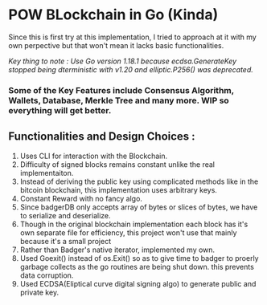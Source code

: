 # POW BLockchain in Go (Kinda) 
Since this is first try at this implementation, I tried to approach at it with my own perpective but that won't mean it lacks basic functionalities.

*Key thing to note : Use Go version 1.18.1 because ecdsa.GenerateKey stopped being dterministic with v1.20 and elliptic.P256() was deprecated.*
### Some of the Key Features include Consensus Algorithm, Wallets, Database, Merkle Tree and many more. WIP so everything will get better.

## Functionalities and Design Choices : 
1. Uses CLI for interaction with the Blockchain.
2. Difficulty of signed blocks remains constant unlike the real implementaiton.
3. Instead of deriving the public key using complicated methods like in the bitcoin blockchain, this implementation uses arbitrary keys.
4. Constant Reward with no fancy algo.
5. Since badgerDB only accepts array of bytes or slices of bytes, we have to serialize and deserialize.
6. Though in the original blockchain implementation each block has it's own separate file for efficiency, this project won't use that mainly because it's a small project
7. Rather than Badger's native iterator, implemented my own.
8. Used Goexit() instead of os.Exit() so as to give time to badger to proerly garbage collects as the go routines are being shut down. this prevents data corruption.
9.  Used ECDSA(Eliptical curve digital signing algo) to generate public and private key.
    
